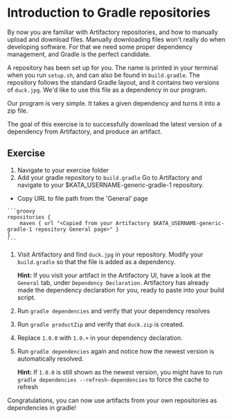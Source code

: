 # Introduction to Gradle repositories
By now you are familiar with Artifactory repositories, and how to manually upload and download files. Manually downloading files won't really do when developing software. For that we need some proper dependency management, and Gradle is the perfect candidate.

A repository has been set up for you. The name is printed in your terminal when you run `setup.sh`, and can also be found in `build.gradle`. The repository follows the standard Gradle layout, and it contains two versions of `duck.jpg`. We'd like to use this file as a dependency in our program.

Our program is very simple. It takes a given dependency and turns it into a zip file.

The goal of this exercise is to successfully download the latest version of a dependency from Artifactory, and produce an artifact.

## Exercise

1. Navigate to your exercise folder
1. Add your gradle repository to `build.gradle` Go to Artifactory and navigate to your $KATA_USERNAME-generic-gradle-1 repository.
+    Copy URL to file path from the 'General' page

    ```groovy
    repositories {
        maven { url "<Copied from your Artifactory $KATA_USERNAME-generic-gradle-1 repository General page>" }
    }
    ```
1. Visit Artifactory and find `duck.jpg` in your repository. Modify your `build.gradle` so that the file is added as a dependency.

    **Hint:** If you visit your artifact in the Artifactory UI, have a look at the `General` tab, under `Dependency Declaration`. Artifactory has already made the dependency declaration for you, ready to paste into your build script.

1. Run `gradle dependencies` and verify that your dependency resolves
1. Run `gradle productZip` and verify that `duck.zip` is created.
1. Replace `1.0.0` with `1.0.+` in your dependency declaration.
1. Run `gradle dependencies` again and notice how the newest version is automatically resolved.

    **Hint:** If `1.0.0` is still shown as the newest version, you might have to run `gradle dependencies --refresh-dependencies` to force the cache to refresh

Congratulations, you can now use artifacts from your own repositories as dependencies in gradle!